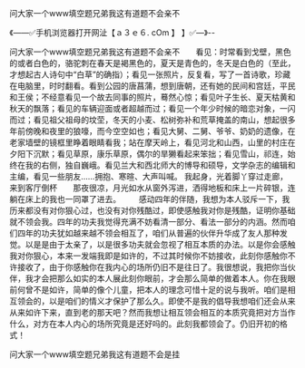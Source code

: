 问大家一个www填空题兄弟我这有道题不会亲不

《——✅手机浏览器打开网沚【ａ３ｅ６. cOm 】 】✅—》--

问大家一个www填空题兄弟我这有道题不会亲不　　看见：时常看到戈壁，黑色的或者白色的，骆驼刺在春天是褐黑色的，夏天是青色的，冬天是白色的（至此，才想起古人诗句中“白草”的确指）；看见一张照片，反复看，写了一首诗歌，珍藏在电脑里，时时翻看。看到公园的唐菖蒲，想到唐朝，还有她的民间和宫廷，平民和王侯；不经意看见一个故去同事的照片，蓦然心惊；看见叶子生长、夏天枯黄和秋天的飘落；看见的车辆迎面或者超越而过；看见一个年少时候的暗恋对象，一闪而过；看见祖父祖母的坟茔，冬天的小麦、松树弥补和荒草掩盖的南山，想起很多年前傍晚和夜里的狼嚎，而今空空如也；看见大舅、二舅、爷爷、奶奶的遗像，在老家墙壁的镜框里睁着眼睛看我；站在摩天岭上，看见河北和山西，山里的村庄在夕阳下沉默；看见草原，康乐草原，偶尔的旱獭看起来笨拙；看见雪山，祁连，始终在我的右侧，独自巍峨。看见兰大和西北师大的博导和硕导，文学杂志的编辑和主编，看见一些朋友……拥抱、寒暄、大声叫喊。
我起身，光着脚丫穿过走廊，来到客厅倒杯　　那夜很凉，月光如水从窗外泻进，洒得地板和床上一片碎银，连躺在床上的我也一同罩了进去。
　　感动四年的伴随，我想为本人驳斥一下，我历来都没有对你狠心过，也没有对你残酷过，即使感触我对你是残酷，证明你基础就不领会我。四年的功夫我觉得充满不妨看清一部分、看法一部分的内涵。然而咱们四年的功夫犹如越来越不领会相互了，咱们从普遍的伙伴升华成了友人那种发觉。以是是由于太亲了，以是很多功夫就会忽视了相互本质的办法。以是你会感触我对你狠心，本来一发端我即是如许的，不过其时候你不妨接收，此刻你感触你不许接收了，由于你感触你在我内心的场所仍旧不是往日了。我很想说，我把你当伙伴，我才会把那么如实的本人展此刻你眼前，才会那么简单的做着本人。你在我眼前何曾不是如许，简单的像个儿童，把本人的理念可惜十足的说与我听。咱们是相互领会的，以是咱们的情义才保护了那么久。即使不是我的倡导我想咱们还会从来从来如许下来，直到老的那天吧？然而我想让相互领会相互的本质究竟把对方当作什么，对方在本人内心的场所究竟是还好吗的。此刻我都领会了。仍旧开初的格式！





问大家一个www填空题兄弟我这有道题不会是挂
